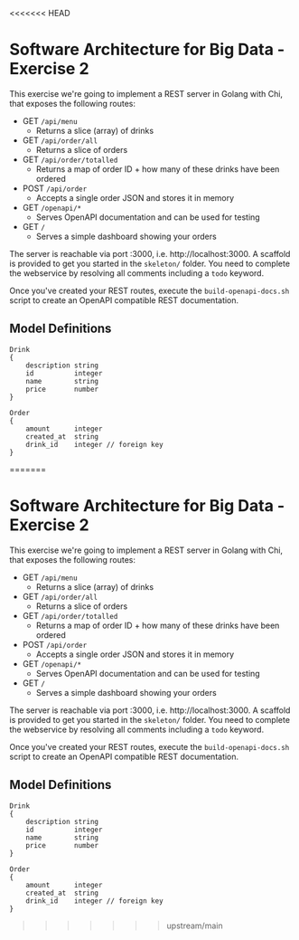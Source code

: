 <<<<<<< HEAD
# Software Architecture for Big Data - Exercise 2

This exercise we're going to implement a REST server in Golang with Chi, that exposes the following routes:

- GET `/api/menu`
  - Returns a slice (array) of drinks
- GET `/api/order/all`
  - Returns a slice of orders
- GET `/api/order/totalled`
    - Returns a map of order ID + how many of these drinks have been ordered
- POST `/api/order`
  - Accepts a single order JSON and stores it in memory
- GET `/openapi/*`
    - Serves OpenAPI documentation and can be used for testing
- GET `/`
    - Serves a simple dashboard showing your orders

The server is reachable via port :3000, i.e. http://localhost:3000.
A scaffold is provided to get you started in the `skeleton/` folder.
You need to complete the webservice by resolving all comments including a `todo` keyword.

Once you've created your REST routes, execute the `build-openapi-docs.sh` script to create an OpenAPI compatible
REST documentation.

## Model Definitions
```
Drink
{
    description	string
    id	        integer
    name        string
    price       number
}
```

```
Order
{
    amount      integer
    created_at  string
    drink_id    integer // foreign key
}
```


=======
# Software Architecture for Big Data - Exercise 2

This exercise we're going to implement a REST server in Golang with Chi, that exposes the following routes:

- GET `/api/menu`
  - Returns a slice (array) of drinks
- GET `/api/order/all`
  - Returns a slice of orders
- GET `/api/order/totalled`
    - Returns a map of order ID + how many of these drinks have been ordered
- POST `/api/order`
  - Accepts a single order JSON and stores it in memory
- GET `/openapi/*`
    - Serves OpenAPI documentation and can be used for testing
- GET `/`
    - Serves a simple dashboard showing your orders

The server is reachable via port :3000, i.e. http://localhost:3000.
A scaffold is provided to get you started in the `skeleton/` folder.
You need to complete the webservice by resolving all comments including a `todo` keyword.

Once you've created your REST routes, execute the `build-openapi-docs.sh` script to create an OpenAPI compatible
REST documentation.

## Model Definitions
```
Drink
{
    description	string
    id	        integer
    name        string
    price       number
}
```

```
Order
{
    amount      integer
    created_at  string
    drink_id    integer // foreign key
}
```


>>>>>>> upstream/main
